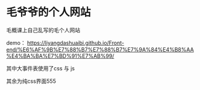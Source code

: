 # 毛爷爷的个人网站

毛概课上自己乱写的毛个人网站

demo： https://liyangdashuaibi.github.io/Front-end/%E6%AF%9B%E7%88%B7%E7%88%B7%E7%9A%84%E4%B8%AA%E4%BA%BA%E7%BD%91%E7%AB%99/

其中大事件表使用了css 与 js

其余为纯css界面555

